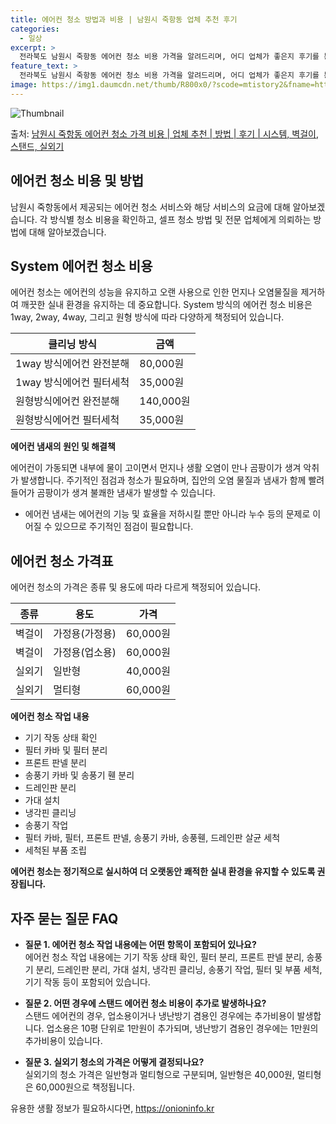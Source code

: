 ```yaml
---
title: 에어컨 청소 방법과 비용 | 남원시 죽항동 업체 추천 후기
categories:
  - 일상
excerpt: >
  전라북도 남원시 죽항동 에어컨 청소 비용 가격을 알려드리며, 어디 업체가 좋은지 후기를 통해 알아보겠습니다. 현재 글에서는 시스템, 벽걸이, 스탠드, 실외기 각각에 대해 청소 비용이 나와 있으니 참고하시면 되겠습니다. 에어컨 분해 청소 방법 보기 👈 클릭셀프 에어컨 청소 방법 보기👈 클릭남원시 죽항동 에어컨 청소 비용시스템에어컨 방식클리닝방식금액1way 방식에어컨 완전분해80,000원1way 방식에어컨 필터세척35,000원2way 방식에어컨 완전분해90,000원2way 방식에어컨 필터세척35,000원4way 방식에어컨 완전분해120,000원4way 방식에어컨 필터세척35,000원원형방식에어컨 완전분해140,000원원형방식에어컨 필터세척35,000원에어컨 청소 견적 샘플 보기 👈 클릭에어컨 냄새의 원인에어..
feature_text: >
  전라북도 남원시 죽항동 에어컨 청소 비용 가격을 알려드리며, 어디 업체가 좋은지 후기를 통해 알아보겠습니다. 현재 글에서는 시스템, 벽걸이, 스탠드, 실외기 각각에 대해 청소 비용이 나와 있으니 참고하시면 되겠습니다. 에어컨 분해 청소 방법 보기 👈 클릭셀프 에어컨 청소 방법 보기👈 클릭남원시 죽항동 에어컨 청소 비용시스템에어컨 방식클리닝방식금액1way 방식에어컨 완전분해80,000원1way 방식에어컨 필터세척35,000원2way 방식에어컨 완전분해90,000원2way 방식에어컨 필터세척35,000원4way 방식에어컨 완전분해120,000원4way 방식에어컨 필터세척35,000원원형방식에어컨 완전분해140,000원원형방식에어컨 필터세척35,000원에어컨 청소 견적 샘플 보기 👈 클릭에어컨 냄새의 원인에어..
image: https://img1.daumcdn.net/thumb/R800x0/?scode=mtistory2&fname=https%3A%2F%2Fblog.kakaocdn.net%2Fdn%2FbWSpgi%2FbtsHx190Xoa%2FVaONIQm7JM2qYz0Hx7Z0j0%2Fimg.webp
---
```


![Thumbnail](https://img1.daumcdn.net/thumb/R800x0/?scode=mtistory2&fname=https%3A%2F%2Fblog.kakaocdn.net%2Fdn%2FbWSpgi%2FbtsHx190Xoa%2FVaONIQm7JM2qYz0Hx7Z0j0%2Fimg.webp)

<p>출처: <a href="https://onioninfo.kr/entry/%EB%82%A8%EC%9B%90%EC%8B%9C-%EC%A3%BD%ED%95%AD%EB%8F%99-%EC%97%90%EC%96%B4%EC%BB%A8-%EC%B2%AD%EC%86%8C-%EA%B0%80%EA%B2%A9-%EB%B9%84%EC%9A%A9-%EC%97%85%EC%B2%B4-%EC%B6%94%EC%B2%9C-%EB%B0%A9%EB%B2%95-%ED%9B%84%EA%B8%B0-%EC%8B%9C%EC%8A%A4%ED%85%9C-%EB%B2%BD%EA%B1%B8%EC%9D%B4-%EC%8A%A4%ED%83%A0%EB%93%9C-%EC%8B%A4%EC%99%B8%EA%B8%B0" rel="dofollow">남원시 죽항동 에어컨 청소 가격 비용 | 업체 추천 | 방법 | 후기 | 시스템, 벽걸이, 스탠드, 실외기</a> </p>

## 에어컨 청소 비용 및 방법

남원시 죽항동에서 제공되는 에어컨 청소 서비스와 해당 서비스의 요금에 대해 알아보겠습니다. 각 방식별 청소 비용을 확인하고, 셀프 청소 방법
및 전문 업체에게 의뢰하는 방법에 대해 알아보겠습니다.

## System 에어컨 청소 비용

에어컨 청소는 에어컨의 성능을 유지하고 오랜 사용으로 인한 먼지나 오염물질을 제거하여 깨끗한 실내 환경을 유지하는 데 중요합니다.
System 방식의 에어컨 청소 비용은 1way, 2way, 4way, 그리고 원형 방식에 따라 다양하게 책정되어 있습니다.

**클리닝 방식** | **금액**  
---|---  
1way 방식에어컨 완전분해 | 80,000원  
1way 방식에어컨 필터세척 | 35,000원  
원형방식에어컨 완전분해 | 140,000원  
원형방식에어컨 필터세척 | 35,000원  
**에어컨 냄새의 원인 및 해결책**

에어컨이 가동되면 내부에 물이 고이면서 먼지나 생활 오염이 만나 곰팡이가 생겨 악취가 발생합니다. 주기적인 점검과 청소가 필요하며, 집안의
오염 물질과 냄새가 함께 빨려들어가 곰팡이가 생겨 불쾌한 냄새가 발생할 수 있습니다.

  * 에어컨 냄새는 에어컨의 기능 및 효율을 저하시킬 뿐만 아니라 누수 등의 문제로 이어질 수 있으므로 주기적인 점검이 필요합니다.

## 에어컨 청소 가격표

에어컨 청소의 가격은 종류 및 용도에 따라 다르게 책정되어 있습니다.

**종류** | **용도** | **가격**  
---|---|---  
벽걸이 | 가정용(가정용) | 60,000원  
벽걸이 | 가정용(업소용) | 60,000원  
실외기 | 일반형 | 40,000원  
실외기 | 멀티형 | 60,000원  
**에어컨 청소 작업 내용**

  * 기기 작동 상태 확인
  * 필터 카바 및 필터 분리
  * 프론트 판넬 분리
  * 송풍기 카바 및 송풍기 휀 분리
  * 드레인판 분리
  * 가대 설치
  * 냉각핀 클리닝
  * 송풍기 작업
  * 필터 카바, 필터, 프론트 판넬, 송풍기 카바, 송풍휀, 드레인판 살균 세척
  * 세척된 부품 조립

**에어컨 청소는 정기적으로 실시하여 더 오랫동안 쾌적한 실내 환경을 유지할 수 있도록 권장됩니다.**

## 자주 묻는 질문 FAQ

  * **질문 1. 에어컨 청소 작업 내용에는 어떤 항목이 포함되어 있나요?**  
에어컨 청소 작업 내용에는 기기 작동 상태 확인, 필터 분리, 프론트 판넬 분리, 송풍기 분리, 드레인판 분리, 가대 설치, 냉각핀 클리닝,
송풍기 작업, 필터 및 부품 세척, 기기 작동 등이 포함되어 있습니다.

  * **질문 2. 어떤 경우에 스탠드 에어컨 청소 비용이 추가로 발생하나요?**  
스탠드 에어컨의 경우, 업소용이거나 냉난방기 겸용인 경우에는 추가비용이 발생합니다. 업소용은 10평 단위로 1만원이 추가되며, 냉난방기
겸용인 경우에는 1만원의 추가비용이 있습니다.

  * **질문 3. 실외기 청소의 가격은 어떻게 결정되나요?**  
실외기의 청소 가격은 일반형과 멀티형으로 구분되며, 일반형은 40,000원, 멀티형은 60,000원으로 책정됩니다.

 

유용한 생활 정보가 필요하시다면, <a href="https://onioninfo.kr" rel="dofollow">https://onioninfo.kr</a>


